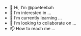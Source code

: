 - 👋 Hi, I’m @poeteebah
- 👀 I’m interested in ...
- 🌱 I’m currently learning ...
- 💞️ I’m looking to collaborate on ...
- 📫 How to reach me ...

<!---
poeteebah/poeteebah is a ✨ special ✨ repository because its `README.md` (this file) appears on your GitHub profile.
You can click the Preview link to take a look at your changes.
--->
